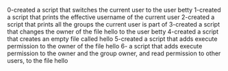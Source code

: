 0-created a script that switches the current user to the user betty
1-created a script that prints the effective username of the current user
2-created a script that prints all the groups the current user is part of
3-created a script that changes the owner of the file hello to the user betty
4-created a script that creates an empty file called hello
5-created  a script that adds execute permission to the owner of the file hello
6- a script that adds execute permission to the owner and the group owner, and read permission to other users, to the file hello
